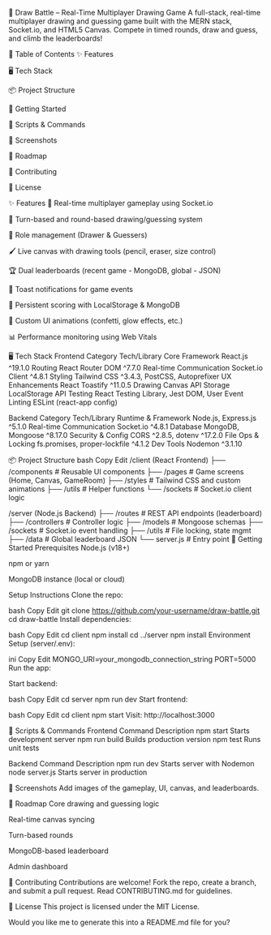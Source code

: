🎨 Draw Battle – Real-Time Multiplayer Drawing Game
A full-stack, real-time multiplayer drawing and guessing game built with the MERN stack, Socket.io, and HTML5 Canvas. Compete in timed rounds, draw and guess, and climb the leaderboards!

🧠 Table of Contents
✨ Features

🖥 Tech Stack

📦 Project Structure

🚀 Getting Started

🔧 Scripts & Commands

📸 Screenshots

📌 Roadmap

🤝 Contributing

📄 License

✨ Features
🔄 Real-time multiplayer gameplay using Socket.io

🎯 Turn-based and round-based drawing/guessing system

👤 Role management (Drawer & Guessers)

🖌 Live canvas with drawing tools (pencil, eraser, size control)

🏆 Dual leaderboards (recent game - MongoDB, global - JSON)

🔔 Toast notifications for game events

💾 Persistent scoring with LocalStorage & MongoDB

🎉 Custom UI animations (confetti, glow effects, etc.)

📊 Performance monitoring using Web Vitals

🖥 Tech Stack
Frontend
Category	Tech/Library
Core Framework	React.js ^19.1.0
Routing	React Router DOM ^7.7.0
Real-time Communication	Socket.io Client ^4.8.1
Styling	Tailwind CSS ^3.4.3, PostCSS, Autoprefixer
UX Enhancements	React Toastify ^11.0.5
Drawing	Canvas API
Storage	LocalStorage API
Testing	React Testing Library, Jest DOM, User Event
Linting	ESLint (react-app config)

Backend
Category	Tech/Library
Runtime & Framework	Node.js, Express.js ^5.1.0
Real-time Communication	Socket.io ^4.8.1
Database	MongoDB, Mongoose ^8.17.0
Security & Config	CORS ^2.8.5, dotenv ^17.2.0
File Ops & Locking	fs.promises, proper-lockfile ^4.1.2
Dev Tools	Nodemon ^3.1.10

📦 Project Structure
bash
Copy
Edit
/client (React Frontend)
├── /components         # Reusable UI components
├── /pages              # Game screens (Home, Canvas, GameRoom)
├── /styles             # Tailwind CSS and custom animations
├── /utils              # Helper functions
└── /sockets            # Socket.io client logic

/server (Node.js Backend)
├── /routes             # REST API endpoints (leaderboard)
├── /controllers        # Controller logic
├── /models             # Mongoose schemas
├── /sockets            # Socket.io event handling
├── /utils              # File locking, state mgmt
├── /data               # Global leaderboard JSON
└── server.js           # Entry point
🚀 Getting Started
Prerequisites
Node.js (v18+)

npm or yarn

MongoDB instance (local or cloud)

Setup Instructions
Clone the repo:

bash
Copy
Edit
git clone https://github.com/your-username/draw-battle.git
cd draw-battle
Install dependencies:

bash
Copy
Edit
cd client
npm install
cd ../server
npm install
Environment Setup (server/.env):

ini
Copy
Edit
MONGO_URI=your_mongodb_connection_string
PORT=5000
Run the app:

Start backend:

bash
Copy
Edit
cd server
npm run dev
Start frontend:

bash
Copy
Edit
cd client
npm start
Visit: http://localhost:3000

🔧 Scripts & Commands
Frontend
Command	Description
npm start	Starts development server
npm run build	Builds production version
npm test	Runs unit tests

Backend
Command	Description
npm run dev	Starts server with Nodemon
node server.js	Starts server in production

📸 Screenshots
Add images of the gameplay, UI, canvas, and leaderboards.

📌 Roadmap
 Core drawing and guessing logic

 Real-time canvas syncing

 Turn-based rounds

 MongoDB-based leaderboard

 Admin dashboard

🤝 Contributing
Contributions are welcome! Fork the repo, create a branch, and submit a pull request. Read CONTRIBUTING.md for guidelines.

📄 License
This project is licensed under the MIT License.

Would you like me to generate this into a README.md file for you?
